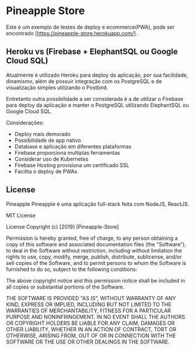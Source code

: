 # Pineapple Store

Este é um exemplo de testes de deploy e ecommerce(PWA), pode ser encontrado [https://pineapple-store.herokuapp.com/].

## Heroku vs (Firebase + ElephantSQL ou Google Cloud SQL)

Atualmente é utilizado Heroku para deploy da aplicação, por sua facilidade, dinamismo, além de possuir integração com os PostgreSQL e de visualização simples utilizando o Postbird.

Entretanto outra possibilidade a ser considerada é a de utilizar o Firebase para deploy da aplicação e manter o PostgreSQL utilizando ElephantSQL ou Google Cloud SQL.

Considerações: 
- Deploy mais demorado
- Possibilidade de app nativo
- Database e aplicação em diferentes plataformas
- Firebase proporciona multiplas ferramentas
- Considerar uso de Kubernetes
- Firebase Hosting provisiona um certificado SSL
- Facilita o deploy de PWAs


## License
Pineapple
Pineapple é uma aplicação full-stack feita com NodeJS, ReactJS.

MIT License

License
Copyright (c) [2019] [Pineapple-Store]

Permission is hereby granted, free of charge, to any person obtaining a copy
of this software and associated documentation files (the "Software"), to deal
in the Software without restriction, including without limitation the rights
to use, copy, modify, merge, publish, distribute, sublicense, and/or sell
copies of the Software, and to permit persons to whom the Software is
furnished to do so, subject to the following conditions:

The above copyright notice and this permission notice shall be included in all
copies or substantial portions of the Software.

THE SOFTWARE IS PROVIDED "AS IS", WITHOUT WARRANTY OF ANY KIND, EXPRESS OR
IMPLIED, INCLUDING BUT NOT LIMITED TO THE WARRANTIES OF MERCHANTABILITY,
FITNESS FOR A PARTICULAR PURPOSE AND NONINFRINGEMENT. IN NO EVENT SHALL THE
AUTHORS OR COPYRIGHT HOLDERS BE LIABLE FOR ANY CLAIM, DAMAGES OR OTHER
LIABILITY, WHETHER IN AN ACTION OF CONTRACT, TORT OR OTHERWISE, ARISING FROM,
OUT OF OR IN CONNECTION WITH THE SOFTWARE OR THE USE OR OTHER DEALINGS IN THE
SOFTWARE.